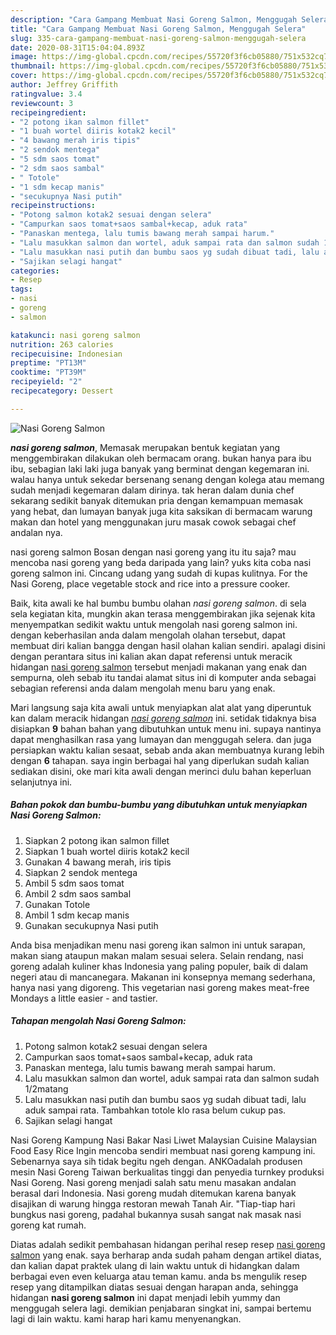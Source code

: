 ```yaml
---
description: "Cara Gampang Membuat Nasi Goreng Salmon, Menggugah Selera"
title: "Cara Gampang Membuat Nasi Goreng Salmon, Menggugah Selera"
slug: 335-cara-gampang-membuat-nasi-goreng-salmon-menggugah-selera
date: 2020-08-31T15:04:04.893Z
image: https://img-global.cpcdn.com/recipes/55720f3f6cb05880/751x532cq70/nasi-goreng-salmon-foto-resep-utama.jpg
thumbnail: https://img-global.cpcdn.com/recipes/55720f3f6cb05880/751x532cq70/nasi-goreng-salmon-foto-resep-utama.jpg
cover: https://img-global.cpcdn.com/recipes/55720f3f6cb05880/751x532cq70/nasi-goreng-salmon-foto-resep-utama.jpg
author: Jeffrey Griffith
ratingvalue: 3.4
reviewcount: 3
recipeingredient:
- "2 potong ikan salmon fillet"
- "1 buah wortel diiris kotak2 kecil"
- "4 bawang merah iris tipis"
- "2 sendok mentega"
- "5 sdm saos tomat"
- "2 sdm saos sambal"
- " Totole"
- "1 sdm kecap manis"
- "secukupnya Nasi putih"
recipeinstructions:
- "Potong salmon kotak2 sesuai dengan selera"
- "Campurkan saos tomat+saos sambal+kecap, aduk rata"
- "Panaskan mentega, lalu tumis bawang merah sampai harum."
- "Lalu masukkan salmon dan wortel, aduk sampai rata dan salmon sudah 1/2matang"
- "Lalu masukkan nasi putih dan bumbu saos yg sudah dibuat tadi, lalu aduk sampai rata. Tambahkan totole klo rasa belum cukup pas."
- "Sajikan selagi hangat"
categories:
- Resep
tags:
- nasi
- goreng
- salmon

katakunci: nasi goreng salmon 
nutrition: 263 calories
recipecuisine: Indonesian
preptime: "PT13M"
cooktime: "PT39M"
recipeyield: "2"
recipecategory: Dessert

---
```



![Nasi Goreng Salmon](https://img-global.cpcdn.com/recipes/55720f3f6cb05880/751x532cq70/nasi-goreng-salmon-foto-resep-utama.jpg)

<b><i>nasi goreng salmon</i></b>, Memasak merupakan bentuk kegiatan yang menggembirakan dilakukan oleh bermacam orang. bukan hanya para ibu ibu, sebagian laki laki juga banyak yang berminat dengan kegemaran ini. walau hanya untuk sekedar bersenang senang dengan kolega atau memang sudah menjadi kegemaran dalam dirinya. tak heran dalam dunia chef sekarang sedikit banyak ditemukan pria dengan kemampuan memasak yang hebat, dan lumayan banyak juga kita saksikan di bermacam warung makan dan hotel yang menggunakan juru masak cowok sebagai chef andalan nya.

nasi goreng salmon Bosan dengan nasi goreng yang itu itu saja? mau mencoba nasi goreng yang beda daripada yang lain? yuks kita coba nasi goreng salmon ini. Cincang udang yang sudah di kupas kulitnya. For the Nasi Goreng, place vegetable stock and rice into a pressure cooker.

Baik, kita awali ke hal bumbu bumbu olahan <i>nasi goreng salmon</i>. di sela sela kegiatan kita, mungkin akan terasa menggembirakan jika sejenak kita menyempatkan sedikit waktu untuk mengolah nasi goreng salmon ini. dengan keberhasilan anda dalam mengolah olahan tersebut, dapat membuat diri kalian bangga dengan hasil olahan kalian sendiri. apalagi disini dengan perantara situs ini kalian akan dapat referensi untuk meracik hidangan <u>nasi goreng salmon</u> tersebut menjadi makanan yang enak dan sempurna, oleh sebab itu tandai alamat situs ini di komputer anda sebagai sebagian referensi anda dalam mengolah menu baru yang enak.


Mari langsung saja kita awali untuk menyiapkan alat alat yang diperuntuk kan dalam meracik hidangan <u><i>nasi goreng salmon</i></u> ini. setidak tidaknya bisa disiapkan <b>9</b> bahan bahan yang dibutuhkan untuk menu ini. supaya nantinya dapat menghasilkan rasa yang lumayan dan menggugah selera. dan juga persiapkan waktu kalian sesaat, sebab anda akan membuatnya kurang lebih dengan <b>6</b> tahapan. saya ingin berbagai hal yang diperlukan sudah kalian sediakan disini, oke mari kita awali dengan merinci dulu bahan keperluan selanjutnya ini.

<!--inarticleads1-->

##### Bahan pokok dan bumbu-bumbu yang dibutuhkan untuk menyiapkan Nasi Goreng Salmon:

1. Siapkan 2 potong ikan salmon fillet
1. Siapkan 1 buah wortel diiris kotak2 kecil
1. Gunakan 4 bawang merah, iris tipis
1. Siapkan 2 sendok mentega
1. Ambil 5 sdm saos tomat
1. Ambil 2 sdm saos sambal
1. Gunakan  Totole
1. Ambil 1 sdm kecap manis
1. Gunakan secukupnya Nasi putih


Anda bisa menjadikan menu nasi goreng ikan salmon ini untuk sarapan, makan siang ataupun makan malam sesuai selera. Selain rendang, nasi goreng adalah kuliner khas Indonesia yang paling populer, baik di dalam negeri atau di mancanegara. Makanan ini konsepnya memang sederhana, hanya nasi yang digoreng. This vegetarian nasi goreng makes meat-free Mondays a little easier - and tastier. 

<!--inarticleads2-->

##### Tahapan mengolah Nasi Goreng Salmon:

1. Potong salmon kotak2 sesuai dengan selera
1. Campurkan saos tomat+saos sambal+kecap, aduk rata
1. Panaskan mentega, lalu tumis bawang merah sampai harum.
1. Lalu masukkan salmon dan wortel, aduk sampai rata dan salmon sudah 1/2matang
1. Lalu masukkan nasi putih dan bumbu saos yg sudah dibuat tadi, lalu aduk sampai rata. Tambahkan totole klo rasa belum cukup pas.
1. Sajikan selagi hangat


Nasi Goreng Kampung Nasi Bakar Nasi Liwet Malaysian Cuisine Malaysian Food Easy Rice Ingin mencoba sendiri membuat nasi goreng kampung ini. Sebenarnya saya sih tidak begitu ngeh dengan. ANKOadalah produsen mesin Nasi Goreng Taiwan berkualitas tinggi dan penyedia turnkey produksi Nasi Goreng. Nasi goreng menjadi salah satu menu masakan andalan berasal dari Indonesia. Nasi goreng mudah ditemukan karena banyak disajikan di warung hingga restoran mewah Tanah Air. &#34;Tiap-tiap hari bungkus nasi goreng, padahal bukannya susah sangat nak masak nasi goreng kat rumah. 

Diatas adalah sedikit pembahasan hidangan perihal resep resep <u>nasi goreng salmon</u> yang enak. saya berharap anda sudah paham dengan artikel diatas, dan kalian dapat praktek ulang di lain waktu untuk di hidangkan dalam berbagai even even keluarga atau teman kamu. anda bs mengulik resep resep yang ditampilkan diatas sesuai dengan harapan anda, sehingga hidangan <b>nasi goreng salmon</b> ini dapat menjadi lebih yummy dan menggugah selera lagi. demikian penjabaran singkat ini, sampai bertemu lagi di lain waktu. kami harap hari kamu menyenangkan.
